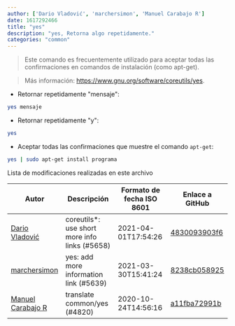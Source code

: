 ```yaml
---
author: ['Dario Vladović', 'marchersimon', 'Manuel Carabajo R']
date: 1617292466
title: "yes"
description: "yes, Retorna algo repetidamente."
categories: "common"
---
```

> Este comando es frecuentemente utilizado para aceptar todas las confirmaciones en comandos de instalación (como apt-get).

> Más información: <https://www.gnu.org/software/coreutils/yes>.

- Retornar repetidamente "mensaje":

```bash
yes mensaje
```

- Retornar repetidamente "y":

```bash
yes
```

- Aceptar todas las confirmaciones que muestre el comando `apt-get`:

```bash
yes | sudo apt-get install programa
```
Lista de modificaciones realizadas en este archivo


Autor | Descripción | Formato de fecha ISO 8601 | Enlace a GitHub
------|-----|-----|-----
[Dario Vladović](mailto:d.vladimyr@gmail.com) | coreutils*: use short more info links (#5658) | 2021-04-01T17:54:26 | [4830093903f6](https://github.com/tldr-pages/tldr/commit/4830093903f66ccf3ebbc2ecf477286e45edac59)
[marchersimon](mailto:50295997+marchersimon@users.noreply.github.com) | yes: add more information link (#5639) | 2021-03-30T15:41:24 | [8238cb058925](https://github.com/tldr-pages/tldr/commit/8238cb0589258db5f078e9b2ce498ba0848aee9b)
[Manuel Carabajo R](mailto:30765477+mcarabajo@users.noreply.github.com) | translate common/yes (#4820) | 2020-10-24T14:56:16 | [a11fba72991b](https://github.com/tldr-pages/tldr/commit/a11fba72991b2ae25be09bc7cf86d2148d2fc31e)

